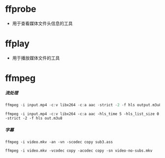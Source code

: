 # ffprobe 

- 用于查看媒体文件头信息的工具 



# ffplay 

- 用于播放媒体文件的工具 





# ffmpeg

##### 流处理

```swift
ffmpeg -i input.mp4 -c:v libx264 -c:a aac -strict -2 -f hls output.m3u8
```

```
ffmpeg -i input.mp4 -c:v libx264 -c:a aac -hls_time 5 -hls_list_size 0  -strict -2 -f hls out.m3u8
```

##### 字幕

```
ffmpeg -i video.mkv -an -vn -scodec copy sub3.ass

ffmpeg -i video.mkv -vcodec copy -acodec copy -sn video-no-subs.mkv
```

